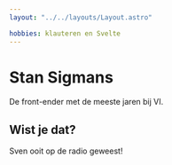 ```yaml
---
layout: "../../layouts/Layout.astro"

hobbies: klauteren en Svelte
---
```


# Stan Sigmans

De front-ender met de meeste jaren bij VI.

## Wist je dat?

Sven ooit op de radio geweest!
